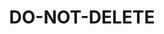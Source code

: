 ---
language: ar
sku: DO-NOT-DELETE
stock: 9999
title: DO-NOT-DELETE
color: ""
sort: 9999
cover:
  image: ""
  title: ""
  text: ""
introduction:
  introLine: ""
  label: ""
  title: ""
  subtitle: ""
  text: ""
  image: /img/DO_NOT_DELETE.jpg
  video: ""
features:
  title: ""
  subtitle: ""
  text: ""
  image: /img/DO_NOT_DELETE.jpg
  video: ""
slider:
  - type: slide
    title: ""
    text: ""
highlights:
  - type: image
    image: /img/DO_NOT_DELETE.jpg
    video: ""
store:
  title: ""
  text: ""
  items:
    - title: ""
      subtitle: ""
      image: /img/DO_NOT_DELETE.jpg
      description: ""
description:
  title: ""
  subtitle: ""
  text: ""
  image: /img/DO_NOT_DELETE.jpg
---